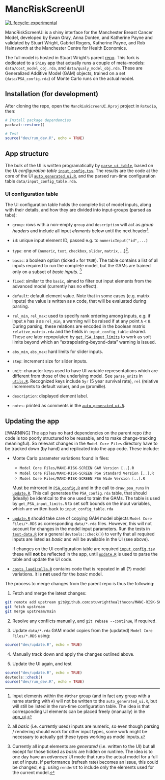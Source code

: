 
<!-- README.md is generated from README.Rmd. Please edit that file -->

# MancRiskScreenUI

<!-- badges: start -->

[![Lifecycle:
experimental](https://img.shields.io/badge/lifecycle-experimental-orange.svg)](https://lifecycle.r-lib.org/articles/stages.html#experimental)
<!-- badges: end -->

MancRiskScreenUI is a shiny interface for the Manchester Breast Cancer
Model, developed by Ewan Gray, Anna Donten, and Katherine Payne and
validated by Stuart Wright, Gabriel Rogers, Katherine Payne, and Rob
Hainsworth at the Manchester Centre for Health Economics.

The full model is hosted in Stuart Wright’s parent
[repo](https://github.com/stuwrighthealthecon/MANC-RISK-SCREEN). This
fork is dedicated to a `Shiny` app that actually runs a couple of
meta-models: `data/cost_model_obj.rda`, and `data/qualy_model_obj.rda`.
These are Generalized Additive Model (GAM) objects, trained on a set
(`data/PSA_config.rda`) of Monte Carlo runs on the actual model.

## Installation (for development)

After cloning the repo, open the `MancRiskScreenUI.Rproj` project in
`Rstudio`, then:

``` r
# Install package dependencies
packrat::restore()

# Test
source("dev/run_dev.R", echo = TRUE)
```

## App structure

The bulk of the UI is written programatically by
[`parse_ui_table`](dev/parse_ui_table.R), based on the *UI configuration
table* [`input_config.tsv`](data-raw/input_config_table.R). The results
are the code at the core of the UI
[`auto_generated_ui.R`](R/auto_generated_ui.R), and the parsed run-time
configuration table `data/input_config_table.rda`.

### UI configuration table

The UI configuration table holds the complete list of model inputs,
along with their details, and how they are divided into input-groups
(parsed as tabs):

- `group`: rows with a non-empty `group` and `description` will act as
  *group headers* and include all input *elements* below until the next
  header[^1].

- `id`: unique input element ID, passed e.g. to `numericInput("id",...)`

- `type`: one of {`numeric`, `text`, `checkbox`, `slider`, `matrix`,
  …}[^2].

- `basic`: a boolean option (ticked `x` for `TRUE`). The table contains
  a list of all inputs required to run the complete model, but the GAMs
  are trained only on a subset of *basic inputs*. [^3]

- `fixed`: similar to the `basic`, aimed to filter out input elements
  from the advanced model (currently has no effect).

- `default`: default element value. Note that in some cases (e.g. matrix
  inputs) the value is written as `R` code, that will be evaluated
  during parsing.

- `rel_min`, `rel_max`: used to specify rank ordering among inputs,
  e.g. if input `A` has `B` as `rel_min`, a warning will be raised if at
  any point `A` \< `B`. During parsing, these relations are encoded in
  the boolean matrix `relative_matrix.rda` and the fields in
  `input_config_table` cleared. These are later repopulated by
  [`get_PSA_input_limits`](dev/get_PSA_input_limits.R) to work as soft
  limits beyond which an “extrapolating-beyond-data” warning is issued.

- `abs_min`, `abs_max`: hard limits for slider inputs.

- `step`: increment size for slider inputs.

- `unit`: character keys used to have UI variable representations which
  are different from those of the underlying model. See `parse_units` in
  [`utils.R`](R/utils.R). Recognized keys include `5yr` (5 year survival
  rate), `rel` (relative increments to default value), and `pm`
  (promille).

- `description`: displayed element label.

- `notes`: printed as comments in the
  [`auto_generated_ui.R`](R/auto_generated_ui.R).

## Updating the app

\[!WARNING\] The app has no hard dependencies on the parent repo (the
code is too poorly structured to be reusable, and to make
change-tracking meaningful). So relevant changes in the
`Model Core Files` directory have to be tracked down (by hand) and
replicated into the app code. These include:

- Monte Carlo parameter variations found in files:

  - `Model Core Files/MANC-RISK-SCREEN GAM Version [..].R`
  - `Model Core Files/MANC-RISK-SCREEN PSA Standard Version [..].R`
  - `Model Core Files/MANC-RISK-SCREEN PSA Wide Version [..].R`

  Must be mirrored in [`PSA_config.R`](data-raw/PSA_config.R) and in the
  call to `draw_psa_runs` in [`update.R`](dev/update.R). This call
  generates the `PSA_config.rda` table, that should (ideally) be
  identical to the one used to train the GAMs. The table is used by
  `get_PSA_input_limits.R` to set soft bounds on the input variables,
  which are written back to `input_config_table.rda`

- [`update.R`](dev/update.R) should take care of copying GAM model
  objects `Model Core Files/*.RDS` as corresponding `data/*.rda` files.
  However, this will not account for changes in the model input
  parameters. Run the tests in
  [`test-data.R`](tests/testthat/test-data.R) (or a general
  `devtools::check()`) to verify that all required inputs are listed as
  *basic* and will be available in the UI (see above).

  If changes on the UI configuration table are required
  [`input_config.tsv`](data-raw/input_config_table.R) these will **not**
  be reflected in the app, until [`update.R`](dev/update.R) is used to
  parse the table and update the UI code.

- [`costs_laudicella.R`](R/costs_laudicella.R) contains code that is
  repeated in all (?) model variations. It is **not** used for the
  *basic* model.

The process to merge changes from the parent repo is thus the following:

1.  Fetch and merge the latest changes:

``` sh
git remote add upstream git@github.com:stuwrighthealthecon/MANC-RISK-SCREEN.git
git fetch upstream
git merge upstream/main
```

2.  Resolve any conflicts manually, and `git rebase --continue`, if
    required.

3.  Update `data/*.rda` GAM model copies from the (updated)
    `Model Core Files/*.RDS` using:

``` r
source("dev/update.R", echo = TRUE)
```

4.  Manually track down and apply the changes outlined above.

5.  Update the UI again, and test

``` r
source("dev/update.R", echo = TRUE)
devtools::check()
source("dev/run_dev.R", echo = TRUE)
```

[^1]: Input elements within the `#Other` group (and in fact any group
    with a name starting with `#`) will not be written to the
    `auto_generated_ui.R`, but will still be listed in the run-time
    configuration table. The idea is that corresponding UI elements can
    be placed freely (manually) in the [app_ui](R/app_ui.R).

[^2]: all *basic* (i.e. currently used) inputs are numeric, so even
    though parsing / rendering should work for other input types, some
    work might be necessary to actually get these types working as model
    inputs.

[^3]: Currently all input elements are *generated* (i.e. written to the
    UI) but all except for those ticked as *basic* are hidden on
    runtime. The idea is to one day have an *advanced* UI mode that runs
    the actual model for a full set of inputs. If performance (refresh
    rate) becomes an issue, this could be changed, e.g. using `renderUI`
    to include only the elements used for the current model.
